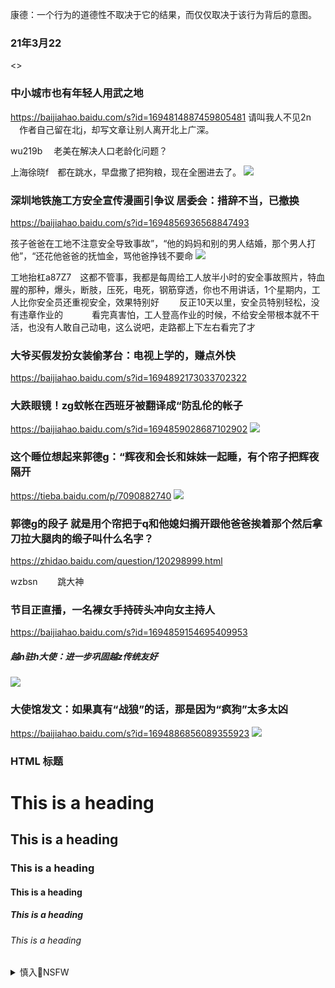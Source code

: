 康德：一个行为的道德性不取决于它的结果，而仅仅取决于该行为背后的意图。

### 21年3月22
<>
<img src="">

### 中小城市也有年轻人用武之地
<https://baijiahao.baidu.com/s?id=1694814887459805481>
请叫我人不见2n
　作者自己留在北j，却写文章让别人离开北上广深。

wu219b
　老美在解决人口老龄化问题？

上海徐晓f　都在跳水，早盘撒了把狗粮，现在全圈进去了。
<img src="https://wx4.sinaimg.cn/large/75b746e7ly1gosh21eg9yg20hs0biqvk.gif">

### 深圳地铁施工方安全宣传漫画引争议 居委会：措辞不当，已撤换
<https://baijiahao.baidu.com/s?id=1694856936568847493>

孩子爸爸在工地不注意安全导致事故”，“他的妈妈和别的男人结婚，那个男人打他”，“还花他爸爸的抚恤金，骂他爸挣钱不要命
<img src="https://pics2.baidu.com/feed/d6ca7bcb0a46f21f2960c654306151680c33ae2b.jpeg?token=9984d2f9f7b976e56e13d13b97d415da">

工地抬杠a87Z7　这都不管事，我都是每周给工人放半小时的安全事故照片，特血腥的那种，爆头，断肢，压死，电死，钢筋穿透，你也不用讲话，1个星期内，工人比你安全员还重视安全，效果特别好
　　反正10天以里，安全员特别轻松，没有违章作业的
　　　看完真害怕，工人登高作业的时候，不给安全带根本就不干活，也没有人敢自己动电，这么说吧，走路都上下左右看完了才

### 大爷买假发扮女装偷茅台：电视上学的，赚点外快
<https://baijiahao.baidu.com/s?id=1694892173033702322>

### 大跌眼镜！zg蚊帐在西班牙被翻译成“防乱伦的帐子
<https://baijiahao.baidu.com/s?id=1694859028687102902>
<img src="https://pics6.baidu.com/feed/a50f4bfbfbedab643d826abe9d7b95cb78311eb4.jpeg?token=a4c638d5ada25954b3a350f4d007d8d8">

### 这个睡位想起来郭德g：“辉夜和会长和妹妹一起睡，有个帘子把辉夜隔开
<https://tieba.baidu.com/p/7090882740>
<img src="http://tiebapic.baidu.com/forum/pic/item/f2fef359ccbf6c8175a516aaab3eb13532fa405b.jpg">

### 郭德g的段子 就是用个帘把于q和他媳妇搁开跟他爸爸挨着那个然后拿刀拉大腿肉的缎子叫什么名字？
<https://zhidao.baidu.com/question/120298999.html>

wzbsn 　　跳大神

### 节目正直播，一名裸女手持砖头冲向女主持人
<https://baijiahao.baidu.com/s?id=1694859154695409953>

<h5>越n驻h大使：进一步巩固越z传统友好</h5>
<https://baijiahao.baidu.com/s?id=1694891170120122317>
<img src="https://pics6.baidu.com/feed/9825bc315c6034a897d0cd9892d1735c082376c7.jpeg?token=d8e0aafc61226f994a74413cc96f1788">

### 大使馆发文：如果真有“战狼”的话，那是因为“疯狗”太多太凶
<https://baijiahao.baidu.com/s?id=1694886856089355923>
<img src="https://pics5.baidu.com/feed/3801213fb80e7bec8c7dd0d3a89c83309a506b9c.jpeg?token=ef9bcbaa26752214552585433b0643dc">

<h3>HTML 标题</h3>
<https://www.w3school.com.cn/html/html_headings.asp>
<h1>This is a heading</h1>
<h2>This is a heading</h2>
<h3>This is a heading</h3>
<h4>This is a heading</h4>
<h5>This is a heading</h5>
<h6>This is a heading</h6>

<details><summary>慎入🔞NSFW</summary>

Not Safe For Work
<img src="https://upload.wikimedia.org/wikipedia/commons/thumb/d/d3/Biohazard_Symbol_Specification.png/210px-Biohazard_Symbol_Specification.png">

<details><summary><b>风险自理Use At Your Own Risk🈲</summary>


</details>
</details>

